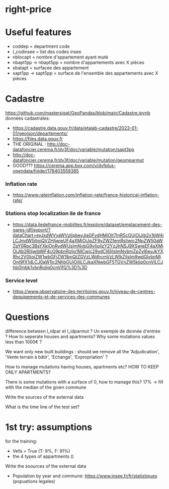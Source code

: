 # right-price

# Useful features 
- coddep = department code
- l_codinsee = list des codes insee
- nblocapt = nombre d'sppartement ayant muté
- nbapt1pp -> nbapt5pp = nombre d'appartements avec X pièces
- sbatapt = surfacee des appartement
- sapt1pp -> sapt5pp = surface de l'ensemble des appartements avec X pièces


# Cadastre 
https://github.com/mastersigat/GeoPandas/blob/main/Cadastre.ipynb
données cadastrales:
- https://cadastre.data.gouv.fr/data/etalab-cadastre/2023-01-01/geojson/departements/
- https://files.data.gouv.fr
- THE ORIGINAL : http://doc-datafoncier.cerema.fr/dv3f/doc/variable/mutation/sapt3pp
- http://doc-datafoncier.cerema.fr/dv3f/doc/variable/mutation/geomparmut
- GOOD??? https://cerema.app.box.com/v/dvfplus-opendata/folder/178403559385

### Inflation rate
- https://www.rateinflation.com/inflation-rate/france-historical-inflation-rate/

### Stations stop localization ile de france
- https://data.iledefrance-mobilites.fr/explore/dataset/emplacement-des-gares-idf/export/?dataChart=eyJxdWVyaWVzIjpbeyJjaGFydHMiOlt7InR5cGUiOiJjb2x1bW4iLCJmdW5jIjoiQVZHIiwieUF4aXMiOiJpZF9yZWZfemRsIiwic2NpZW50aWZpY0Rpc3BsYXkiOnRydWUsImNvbG9yIjoiIzY2YzJhNSJ9XSwieEF4aXMiOiJtb2RlIiwibWF4cG9pbnRzIjo1MCwic29ydCI6IiIsImNvbmZpZyI6eyJkYXRhc2V0IjoiZW1wbGFjZW1lbnQtZGVzLWdhcmVzLWlkZiIsIm9wdGlvbnMiOnt9fX1dLCJ0aW1lc2NhbGUiOiIiLCJkaXNwbGF5TGVnZW5kIjp0cnVlLCJhbGlnbk1vbnRoIjp0cnVlfQ%3D%3D

### Service level
- https://www.observatoire-des-territoires.gouv.fr/niveau-de-centres-dequipements-et-de-services-des-communes

# Questions 
difference between l_idpar et l_idparmut ?
Un exemple de donnée d'entrée ?
How to seperate houses and apartments?
Why some mutations values less than 1000€ ?

We want only new built buildings : should we remove all the 'Adjudication',
       'Vente terrain à bâtir', 'Echange', 'Expropriation' ?

How to manage mutations having houses, apartments etc? HOW TO KEEP ONLY APARTMENTS?

There is some mutations with a surface of 0, how to manage this? 17% -> fill with the median of the given commune


Write the sources of the external data

What is the time line of the test set?


# 1st try: assumptions

for the training:
- Vefa = True (T: 9%, F: 91%)
- the 4 types of appartments ()

Write the soources of the external data
- Population by year and commune: https://www.insee.fr/fr/statistiques (popuations legales)

